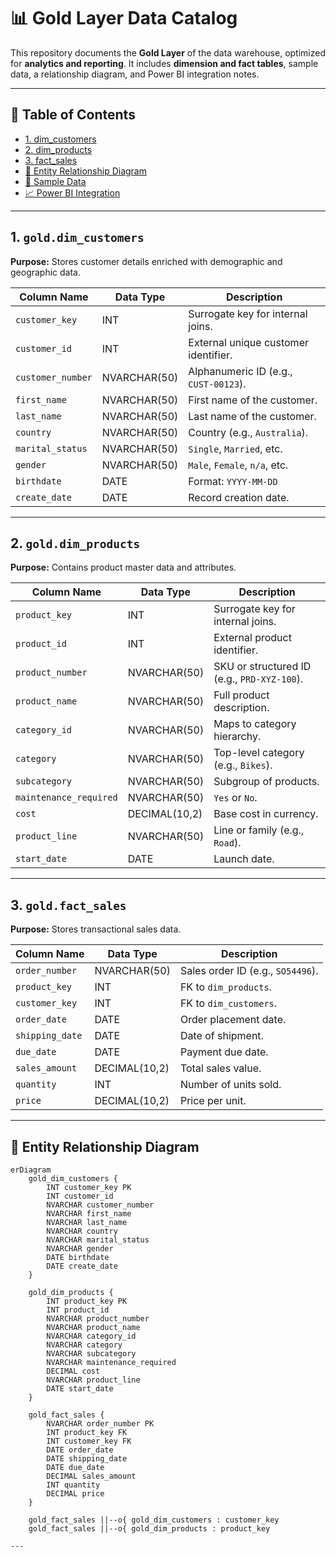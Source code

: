 # 📊 Gold Layer Data Catalog

This repository documents the **Gold Layer** of the data warehouse, optimized for **analytics and reporting**. It includes **dimension and fact tables**, sample data, a relationship diagram, and Power BI integration notes.

---

## 🔹 Table of Contents

- [1. dim_customers](#1-dim_customers)
- [2. dim_products](#2-dim_products)
- [3. fact_sales](#3-fact_sales)
- [📌 Entity Relationship Diagram](#-entity-relationship-diagram)
- [🧪 Sample Data](#-sample-data)
- [📈 Power BI Integration](#-power-bi-integration)

---

## 1. `gold.dim_customers`

**Purpose:** Stores customer details enriched with demographic and geographic data.

| Column Name       | Data Type     | Description                              |
|-------------------|---------------|------------------------------------------|
| `customer_key`    | INT           | Surrogate key for internal joins.        |
| `customer_id`     | INT           | External unique customer identifier.     |
| `customer_number` | NVARCHAR(50)  | Alphanumeric ID (e.g., `CUST-00123`).     |
| `first_name`      | NVARCHAR(50)  | First name of the customer.              |
| `last_name`       | NVARCHAR(50)  | Last name of the customer.               |
| `country`         | NVARCHAR(50)  | Country (e.g., `Australia`).             |
| `marital_status`  | NVARCHAR(50)  | `Single`, `Married`, etc.                |
| `gender`          | NVARCHAR(50)  | `Male`, `Female`, `n/a`, etc.            |
| `birthdate`       | DATE          | Format: `YYYY-MM-DD`                     |
| `create_date`     | DATE          | Record creation date.                    |

---

## 2. `gold.dim_products`

**Purpose:** Contains product master data and attributes.

| Column Name           | Data Type     | Description                              |
|-----------------------|---------------|------------------------------------------|
| `product_key`         | INT           | Surrogate key for internal joins.        |
| `product_id`          | INT           | External product identifier.             |
| `product_number`      | NVARCHAR(50)  | SKU or structured ID (e.g., `PRD-XYZ-100`).|
| `product_name`        | NVARCHAR(50)  | Full product description.                |
| `category_id`         | NVARCHAR(50)  | Maps to category hierarchy.              |
| `category`            | NVARCHAR(50)  | Top-level category (e.g., `Bikes`).      |
| `subcategory`         | NVARCHAR(50)  | Subgroup of products.                    |
| `maintenance_required`| NVARCHAR(50)  | `Yes` or `No`.                           |
| `cost`                | DECIMAL(10,2) | Base cost in currency.                   |
| `product_line`        | NVARCHAR(50)  | Line or family (e.g., `Road`).           |
| `start_date`          | DATE          | Launch date.                             |

---

## 3. `gold.fact_sales`

**Purpose:** Stores transactional sales data.

| Column Name     | Data Type     | Description                              |
|-----------------|---------------|------------------------------------------|
| `order_number`  | NVARCHAR(50)  | Sales order ID (e.g., `SO54496`).        |
| `product_key`   | INT           | FK to `dim_products`.                    |
| `customer_key`  | INT           | FK to `dim_customers`.                   |
| `order_date`    | DATE          | Order placement date.                    |
| `shipping_date` | DATE          | Date of shipment.                        |
| `due_date`      | DATE          | Payment due date.                        |
| `sales_amount`  | DECIMAL(10,2) | Total sales value.                       |
| `quantity`      | INT           | Number of units sold.                    |
| `price`         | DECIMAL(10,2) | Price per unit.                          |

---

## 📌 Entity Relationship Diagram

```mermaid
erDiagram
    gold_dim_customers {
        INT customer_key PK
        INT customer_id
        NVARCHAR customer_number
        NVARCHAR first_name
        NVARCHAR last_name
        NVARCHAR country
        NVARCHAR marital_status
        NVARCHAR gender
        DATE birthdate
        DATE create_date
    }

    gold_dim_products {
        INT product_key PK
        INT product_id
        NVARCHAR product_number
        NVARCHAR product_name
        NVARCHAR category_id
        NVARCHAR category
        NVARCHAR subcategory
        NVARCHAR maintenance_required
        DECIMAL cost
        NVARCHAR product_line
        DATE start_date
    }

    gold_fact_sales {
        NVARCHAR order_number PK
        INT product_key FK
        INT customer_key FK
        DATE order_date
        DATE shipping_date
        DATE due_date
        DECIMAL sales_amount
        INT quantity
        DECIMAL price
    }

    gold_fact_sales ||--o{ gold_dim_customers : customer_key
    gold_fact_sales ||--o{ gold_dim_products : product_key

---


